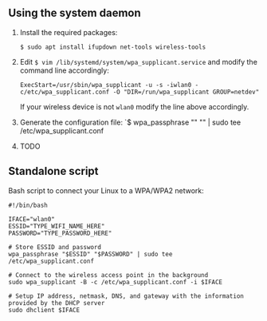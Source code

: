 Using the system daemon
-----------------------

1. Install the required packages:

   ```
   $ sudo apt install ifupdown net-tools wireless-tools
   ```
   
2. Edit `$ vim /lib/systemd/system/wpa_supplicant.service` and modify the command line accordingly: 

   ```
   ExecStart=/usr/sbin/wpa_supplicant -u -s -iwlan0 -c/etc/wpa_supplicant.conf -O "DIR=/run/wpa_supplicant GROUP=netdev"
   ```
   If your wireless device is not `wlan0` modify the line above accordingly. 

3. Generate the configuration file: `$ wpa_passphrase "<essid>" "<password>" | sudo tee /etc/wpa_supplicant.conf

4. TODO

Standalone script
-----------------

Bash script to connect your Linux to a WPA/WPA2 network:

```
#!/bin/bash

IFACE="wlan0"
ESSID="TYPE_WIFI_NAME_HERE"
PASSWORD="TYPE_PASSWORD_HERE"

# Store ESSID and password
wpa_passphrase "$ESSID" "$PASSWORD" | sudo tee /etc/wpa_supplicant.conf

# Connect to the wireless access point in the background
sudo wpa_supplicant -B -c /etc/wpa_supplicant.conf -i $IFACE

# Setup IP address, netmask, DNS, and gateway with the information provided by the DHCP server
sudo dhclient $IFACE
```
